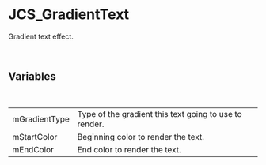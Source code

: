 <div id="content-header">
  <h1>JCS_GradientText</h1>
</div>

<p>
  Gradient text effect.
</p>


<br/>
<h2>Variables</h2>
<br/>

<table>
  <tr>
    <td>mGradientType</td>
    <td>Type of the gradient this text going to use to render.</td>
  </tr>
  <tr>
    <td>mStartColor</td>
    <td>Beginning color to render the text.</td>
  </tr>
  <tr>
    <td>mEndColor</td>
    <td>End color to render the text.</td>
  </tr>
</table>
